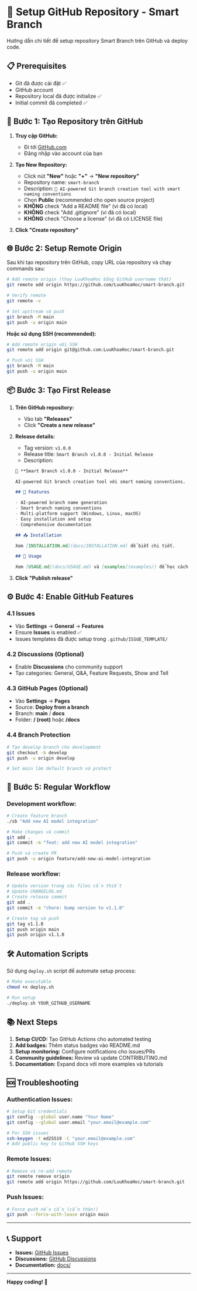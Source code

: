 # 🚀 Setup GitHub Repository - Smart Branch

Hướng dẫn chi tiết để setup repository Smart Branch trên GitHub và deploy code.

## 📋 Prerequisites

- Git đã được cài đặt ✅
- GitHub account
- Repository local đã được initialize ✅
- Initial commit đã completed ✅

## 🔧 Bước 1: Tạo Repository trên GitHub

1. **Truy cập GitHub:**

   - Đi tới [GitHub.com](https://github.com)
   - Đăng nhập vào account của bạn

2. **Tạo New Repository:**

   - Click nút **"New"** hoặc **"+"** → **"New repository"**
   - Repository name: `smart-branch`
   - Description: `🤖 AI-powered Git branch creation tool with smart naming conventions`
   - Chọn **Public** (recommended cho open source project)
   - **KHÔNG** check "Add a README file" (vì đã có local)
   - **KHÔNG** check "Add .gitignore" (vì đã có local)
   - **KHÔNG** check "Choose a license" (vì đã có LICENSE file)

3. **Click "Create repository"**

## 🌐 Bước 2: Setup Remote Origin

Sau khi tạo repository trên GitHub, copy URL của repository và chạy commands sau:

```bash
# Add remote origin (thay LuuKhoaHoc bằng GitHub username thật)
git remote add origin https://github.com/LuuKhoaHoc/smart-branch.git

# Verify remote
git remote -v

# Set upstream và push
git branch -M main
git push -u origin main
```

**Hoặc sử dụng SSH (recommended):**

```bash
# Add remote origin với SSH
git remote add origin git@github.com:LuuKhoaHoc/smart-branch.git

# Push với SSH
git branch -M main
git push -u origin main
```

## 📦 Bước 3: Tạo First Release

1. **Trên GitHub repository:**

   - Vào tab **"Releases"**
   - Click **"Create a new release"**

2. **Release details:**

   - Tag version: `v1.0.0`
   - Release title: `Smart Branch v1.0.0 - Initial Release`
   - Description:

   ```markdown
   🎉 **Smart Branch v1.0.0 - Initial Release**

   AI-powered Git branch creation tool với smart naming conventions.

   ## 🚀 Features

   - AI-powered branch name generation
   - Smart branch naming conventions
   - Multi-platform support (Windows, Linux, macOS)
   - Easy installation and setup
   - Comprehensive documentation

   ## 📥 Installation

   Xem [INSTALLATION.md](docs/INSTALLATION.md) để biết chi tiết.

   ## 🔧 Usage

   Xem [USAGE.md](docs/USAGE.md) và [examples](examples/) để học cách sử dụng.
   ```

3. **Click "Publish release"**

## ⚙️ Bước 4: Enable GitHub Features

### 4.1 Issues

- Vào **Settings** → **General** → **Features**
- Ensure **Issues** is enabled ✅
- Issues templates đã được setup trong `.github/ISSUE_TEMPLATE/`

### 4.2 Discussions (Optional)

- Enable **Discussions** cho community support
- Tạo categories: General, Q&A, Feature Requests, Show and Tell

### 4.3 GitHub Pages (Optional)

- Vào **Settings** → **Pages**
- Source: **Deploy from a branch**
- Branch: **main** / **docs**
- Folder: **/ (root)** hoặc **/docs**

### 4.4 Branch Protection

```bash
# Tạo develop branch cho development
git checkout -b develop
git push -u origin develop

# Set main làm default branch và protect
```

## 🔄 Bước 5: Regular Workflow

### Development workflow:

```bash
# Create feature branch
./sb "Add new AI model integration"

# Make changes và commit
git add .
git commit -m "feat: add new AI model integration"

# Push và create PR
git push -u origin feature/add-new-ai-model-integration
```

### Release workflow:

```bash
# Update version trong các files cần thiết
# Update CHANGELOG.md
# Create release commit
git add .
git commit -m "chore: bump version to v1.1.0"

# Create tag và push
git tag v1.1.0
git push origin main
git push origin v1.1.0
```

## 🛠️ Automation Scripts

Sử dụng `deploy.sh` script để automate setup process:

```bash
# Make executable
chmod +x deploy.sh

# Run setup
./deploy.sh YOUR_GITHUB_USERNAME
```

## 📚 Next Steps

1. **Setup CI/CD:** Tạo GitHub Actions cho automated testing
2. **Add badges:** Thêm status badges vào README.md
3. **Setup monitoring:** Configure notifications cho issues/PRs
4. **Community guidelines:** Review và update CONTRIBUTING.md
5. **Documentation:** Expand docs với more examples và tutorials

## 🆘 Troubleshooting

### Authentication Issues:

```bash
# Setup Git credentials
git config --global user.name "Your Name"
git config --global user.email "your.email@example.com"

# For SSH issues
ssh-keygen -t ed25519 -C "your.email@example.com"
# Add public key to GitHub SSH keys
```

### Remote Issues:

```bash
# Remove và re-add remote
git remote remove origin
git remote add origin https://github.com/LuuKhoaHoc/smart-branch.git
```

### Push Issues:

```bash
# Force push nếu cần (cẩn thận!)
git push --force-with-lease origin main
```

---

## 📞 Support

- **Issues:** [GitHub Issues](https://github.com/LuuKhoaHoc/smart-branch/issues)
- **Discussions:** [GitHub Discussions](https://github.com/LuuKhoaHoc/smart-branch/discussions)
- **Documentation:** [docs/](docs/)

---

**Happy coding! 🚀**
